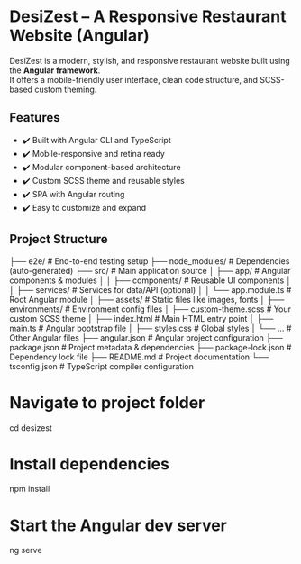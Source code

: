 # DesiZest  – A Responsive Restaurant Website (Angular)

DesiZest is a modern, stylish, and responsive restaurant website built using the **Angular framework**.  
It offers a mobile-friendly user interface, clean code structure, and SCSS-based custom theming.



##  Features

- ✔️ Built with Angular CLI and TypeScript
- ✔️ Mobile-responsive and retina ready
- ✔️ Modular component-based architecture
- ✔️ Custom SCSS theme and reusable styles
- ✔️ SPA with Angular routing
- ✔️ Easy to customize and expand



## Project Structure

├── e2e/ # End-to-end testing setup
├── node_modules/ # Dependencies (auto-generated)
├── src/ # Main application source
│ ├── app/ # Angular components & modules
│ │ ├── components/ # Reusable UI components
│ │ ├── services/ # Services for data/API (optional)
│ │ └── app.module.ts # Root Angular module
│ ├── assets/ # Static files like images, fonts
│ ├── environments/ # Environment config files
│ ├── custom-theme.scss # Your custom SCSS theme
│ ├── index.html # Main HTML entry point
│ ├── main.ts # Angular bootstrap file
│ ├── styles.css # Global styles
│ └── ... # Other Angular files
├── angular.json # Angular project configuration
├── package.json # Project metadata & dependencies
├── package-lock.json # Dependency lock file
├── README.md # Project documentation
└── tsconfig.json # TypeScript compiler configuration

# Navigate to project folder
cd desizest

# Install dependencies
npm install

# Start the Angular dev server
ng serve
